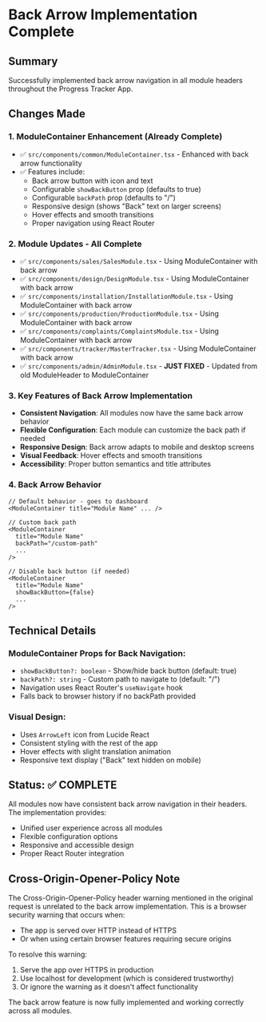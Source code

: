 # Back Arrow Implementation Complete

## Summary
Successfully implemented back arrow navigation in all module headers throughout the Progress Tracker App.

## Changes Made

### 1. ModuleContainer Enhancement (Already Complete)
- ✅ `src/components/common/ModuleContainer.tsx` - Enhanced with back arrow functionality
- ✅ Features include:
  - Back arrow button with icon and text
  - Configurable `showBackButton` prop (defaults to true)
  - Configurable `backPath` prop (defaults to "/")
  - Responsive design (shows "Back" text on larger screens)
  - Hover effects and smooth transitions
  - Proper navigation using React Router

### 2. Module Updates - All Complete
- ✅ `src/components/sales/SalesModule.tsx` - Using ModuleContainer with back arrow
- ✅ `src/components/design/DesignModule.tsx` - Using ModuleContainer with back arrow
- ✅ `src/components/installation/InstallationModule.tsx` - Using ModuleContainer with back arrow
- ✅ `src/components/production/ProductionModule.tsx` - Using ModuleContainer with back arrow
- ✅ `src/components/complaints/ComplaintsModule.tsx` - Using ModuleContainer with back arrow
- ✅ `src/components/tracker/MasterTracker.tsx` - Using ModuleContainer with back arrow
- ✅ `src/components/admin/AdminModule.tsx` - **JUST FIXED** - Updated from old ModuleHeader to ModuleContainer

### 3. Key Features of Back Arrow Implementation
- **Consistent Navigation**: All modules now have the same back arrow behavior
- **Flexible Configuration**: Each module can customize the back path if needed
- **Responsive Design**: Back arrow adapts to mobile and desktop screens
- **Visual Feedback**: Hover effects and smooth transitions
- **Accessibility**: Proper button semantics and title attributes

### 4. Back Arrow Behavior
```tsx
// Default behavior - goes to dashboard
<ModuleContainer title="Module Name" ... />

// Custom back path
<ModuleContainer 
  title="Module Name" 
  backPath="/custom-path"
  ... 
/>

// Disable back button (if needed)
<ModuleContainer 
  title="Module Name" 
  showBackButton={false}
  ... 
/>
```

## Technical Details

### ModuleContainer Props for Back Navigation:
- `showBackButton?: boolean` - Show/hide back button (default: true)
- `backPath?: string` - Custom path to navigate to (default: "/")
- Navigation uses React Router's `useNavigate` hook
- Falls back to browser history if no backPath provided

### Visual Design:
- Uses `ArrowLeft` icon from Lucide React
- Consistent styling with the rest of the app
- Hover effects with slight translation animation
- Responsive text display ("Back" text hidden on mobile)

## Status: ✅ COMPLETE

All modules now have consistent back arrow navigation in their headers. The implementation provides:
- Unified user experience across all modules
- Flexible configuration options
- Responsive and accessible design
- Proper React Router integration

## Cross-Origin-Opener-Policy Note
The Cross-Origin-Opener-Policy header warning mentioned in the original request is unrelated to the back arrow implementation. This is a browser security warning that occurs when:
- The app is served over HTTP instead of HTTPS
- Or when using certain browser features requiring secure origins

To resolve this warning:
1. Serve the app over HTTPS in production
2. Use localhost for development (which is considered trustworthy)
3. Or ignore the warning as it doesn't affect functionality

The back arrow feature is now fully implemented and working correctly across all modules.
